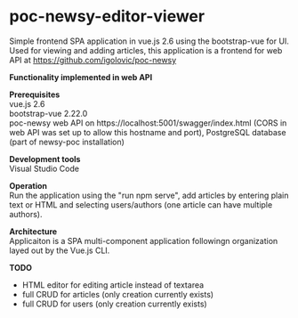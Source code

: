 # poc-newsy-editor-viewer
Simple frontend SPA application in vue.js 2.6 using the bootstrap-vue for UI. Used for viewing and adding articles, this application is a frontend for web API at https://github.com/igolovic/poc-newsy   
   
**Functionality implemented in web API**
   
**Prerequisites**  
vue.js 2.6   
bootstrap-vue 2.22.0   
poc-newsy web API on https://localhost:5001/swagger/index.html (CORS in web API was set up to allow this hostname and port), PostgreSQL database (part of newsy-poc installation)   
   
**Development tools**   
Visual Studio Code   
      
**Operation**   
Run the application using the "run npm serve", add articles by entering plain text or HTML and selecting users/authors (one article can have multiple authors).
   
**Architecture**   
Applicaiton is a SPA multi-component application followingn organization layed out by the Vue.js CLI.

**TODO**   
- HTML editor for editing article instead of textarea    
- full CRUD for articles (only creation currently exists)    
- full CRUD for users (only creation currently exists)   
